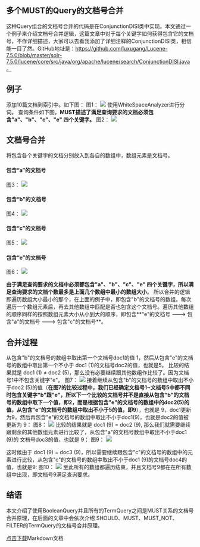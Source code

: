 ## 多个MUST的Query的文档号合并
这种Query组合的文档号合并的代码是在ConjunctionDISI类中实现。本文通过一个例子来介绍文档号合并逻辑，这篇文章中对于每个关键字如何获得包含它的文档号，不作详细描述，大家可以去看我添加了详细注释的ConjunctionDISI类，相信能一目了然。GitHub地址是：https://github.com/luxugang/Lucene-7.5.0/blob/master/solr-7.5.0/lucene/core/src/java/org/apache/lucene/search/ConjunctionDISI.java。
## 例子
添加10篇文档到索引中。如下图：
图1：
<img src="http://www.amazingkoala.com.cn/uploads/lucene/Search/多个MUST文档号合并/1.png">
使用WhiteSpaceAnalyzer进行分词。
查询条件如下图，**MUST描述了满足查询要求的文档必须包含"a"、"b"、"c"、"e" 四个关键字。**
图2：
<img src="http://www.amazingkoala.com.cn/uploads/lucene/Search/多个MUST文档号合并/2.png">

## 文档号合并
将包含各个关键字的文档分别放入到各自的数组中，数组元素是文档号。
#### 包含“a”的文档号
图3：
<img src="http://www.amazingkoala.com.cn/uploads/lucene/Search/多个MUST文档号合并/3.png">

#### 包含“b”的文档号
图4：
<img src="http://www.amazingkoala.com.cn/uploads/lucene/Search/多个MUST文档号合并/4.png">

#### 包含“c”的文档号
图5：
<img src="http://www.amazingkoala.com.cn/uploads/lucene/Search/多个MUST文档号合并/5.png">

#### 包含“e”的文档号
图6：
<img src="http://www.amazingkoala.com.cn/uploads/lucene/Search/多个MUST文档号合并/6.png">

**由于满足查询要求的文档中必须都包含"a"、"b"、"c"、"e" 四个关键字，所以满足查询要求的文档个数最多是上面几个数组中最小的数组大小**。
所以合并的逻辑即遍历数组大小最小的那个，在上面的例子中，即包含"b"的文档号的数组。每次遍历一个数组元素后，再去其他数组中匹配是否也包含这个文档号。遍历其他数组的顺序同样的按照数组元素大小从小到大的顺序，即包含**"e"的文档号 ---> 包含"a"的文档号 ---> 包含"c"的文档号**。

## 合并过程
从包含"b"的文档号的数组中取出第一个文档号doc1的值 1，然后从包含"e"的文档号的数组中取出第一个不小于 doc1 (1)的文档号doc2的值，也就是5。
比较的结果就是 doc1 (1) ≠ doc2 (5)，那么没有必要继续跟其他数组作比较了。因为文档号1中不包含关键字"e"。
图7：
<img src="http://www.amazingkoala.com.cn/uploads/lucene/Search/多个MUST文档号合并/7.png">
接着继续从包含"b"的文档号的数组中取出不小于doc2 (5)的值（**在图7的比较过程中，我们已经确定文档号1~文档号5中都不同时包含关键字"b"跟"e"，所以下一个比较的文档号并不是直接从包含"b"的文档号的数组中取下一个值，即2，而是根据包含"e"的文档号的数组中的doc2(5)的值，从包含"e"的文档号的数组中取出不小于5的值，即9**），也就是 9，doc1更新为9，然后再包含"e"的文档号的数组中取出不小于doc1(9)，也就是doc2的值被更新为 9：
图8：
<img src="http://www.amazingkoala.com.cn/uploads/lucene/Search/多个MUST文档号合并/8.png">
比较的结果就是 doc1 (9) = doc2 (9), 那么我们就需要继续跟剩余的其他数组元素进行比较了，从包含"a"的文档号数组中取出不小于doc1 (9)的 文档号doc3的值，也就是 9：
图9：
<img src="http://www.amazingkoala.com.cn/uploads/lucene/Search/多个MUST文档号合并/9.png">

这时候由于 doc1 (9) = doc3 (9)，所以需要继续跟包含"c"的文档号的数组中的元素进行比较，从包含"c"的文档号的数组中取出不小于doc1 (9)的文档号doc4的值，也就是9:
图10：
<img src="http://www.amazingkoala.com.cn/uploads/lucene/Search/多个MUST文档号合并/10.png">
至此所有的数组都遍历结束，并且文档号9都在在所有数组中出现，即文档号9满足查询要求。

## 结语
本文介绍了使用BooleanQuery并且所有的TermQuery之间是MUST关系的文档号合并原理，在后面的文章中会依次介绍 SHOULD、MUST、MUST_NOT、FILTER的TermQuery的文档号合并原理。

[点击下载](http://www.amazingkoala.com.cn/attachment/Lucene/Search/%E5%A4%9A%E4%B8%AAMUST%E6%96%87%E6%A1%A3%E5%8F%B7%E5%90%88%E5%B9%B6/%E5%A4%9A%E4%B8%AAMUST%E6%96%87%E6%A1%A3%E5%8F%B7%E5%90%88%E5%B9%B6.zip)Markdown文档